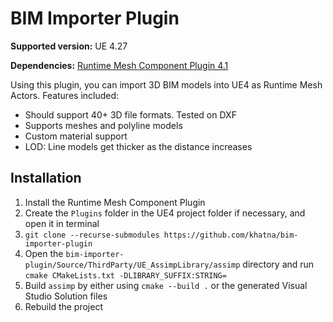 # BIM Importer Plugin

**Supported version:** UE 4.27

**Dependencies:** [Runtime Mesh Component Plugin 4.1](https://runtimemesh.koderz.io/)

Using this plugin, you can import 3D BIM models into UE4 as Runtime Mesh Actors.
Features included:

- Should support 40+ 3D file formats. Tested on DXF
- Supports meshes and polyline models
- Custom material support
- LOD: Line models get thicker as the distance increases

## Installation
1. Install the Runtime Mesh Component Plugin
2. Create the `Plugins` folder in the UE4 project folder if necessary, and open it in terminal
3. `git clone --recurse-submodules https://github.com/khatna/bim-importer-plugin`
4. Open the `bim-importer-plugin/Source/ThirdParty/UE_AssimpLibrary/assimp` directory and run `cmake CMakeLists.txt -DLIBRARY_SUFFIX:STRING=`
5. Build `assimp` by either using `cmake --build .` or the generated Visual Studio Solution files
6. Rebuild the project



